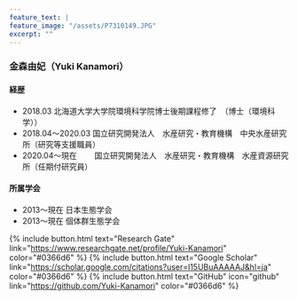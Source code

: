 ```yaml
---
feature_text: |
feature_image: "/assets/P7310149.JPG"
excerpt: ""
---
```

### 金森由妃（Yuki Kanamori）

#### 経歴  
- 2018.03  北海道大学大学院環境科学院博士後期課程修了　（博士（環境科学））  
- 2018.04〜2020.03  国立研究開発法人　水産研究・教育機構　中央水産研究所（研究等支援職員）  
- 2020.04〜現在　　 国立研究開発法人　水産研究・教育機構　水産資源研究所（任期付研究員）  

#### 所属学会  
- 2013〜現在  日本生態学会
- 2013〜現在  個体群生態学会  

{% include button.html text="Research Gate" link="https://www.researchgate.net/profile/Yuki-Kanamori" color="#0366d6" %} {% include button.html text="Google Scholar" link="https://scholar.google.com/citations?user=l15UBuAAAAAJ&hl=ja" color="#0366d6" %} {% include button.html text="GitHub" icon="github" link="https://github.com/Yuki-Kanamori" color="#0366d6" %}
